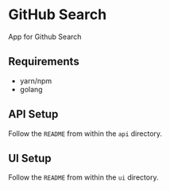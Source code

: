 # GitHub Search

App for Github Search

## Requirements

* yarn/npm
* golang

## API Setup

Follow the `README` from within the `api` directory.

## UI Setup

Follow the `README` from within the `ui` directory.
